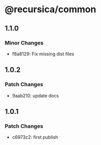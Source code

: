 # @recursica/common

## 1.1.0

### Minor Changes

- f8a8129: Fix missing dist files

## 1.0.2

### Patch Changes

- 9aab210: update docs

## 1.0.1

### Patch Changes

- c6973c2: first publish
